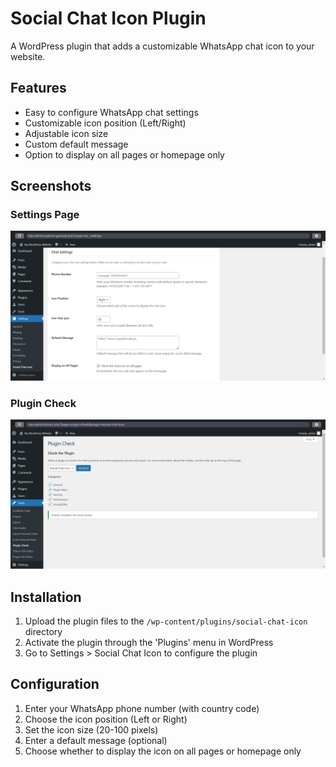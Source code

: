 # Social Chat Icon Plugin

A WordPress plugin that adds a customizable WhatsApp chat icon to your website.

## Features
- Easy to configure WhatsApp chat settings
- Customizable icon position (Left/Right)
- Adjustable icon size
- Custom default message
- Option to display on all pages or homepage only

## Screenshots

### Settings Page
![Plugin Settings Page](images/settings-page.png)

### Plugin Check
![Plugin Check Results](images/plugin-check.png)

## Installation
1. Upload the plugin files to the `/wp-content/plugins/social-chat-icon` directory
2. Activate the plugin through the 'Plugins' menu in WordPress
3. Go to Settings > Social Chat Icon to configure the plugin

## Configuration
1. Enter your WhatsApp phone number (with country code)
2. Choose the icon position (Left or Right)
3. Set the icon size (20-100 pixels)
4. Enter a default message (optional)
5. Choose whether to display the icon on all pages or homepage only
